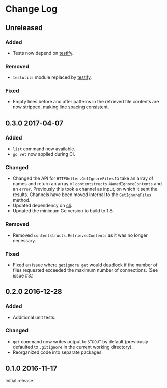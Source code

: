 # Change Log

## Unreleased

### Added

* Tests now depend on [testify](https://github.com/stretchr/testify).

### Removed

* `testutils` module replaced by [testify](https://github.com/stretchr/testify).

### Fixed

* Empty lines before and after patterns in the retrieved file contents are now stripped, making line spacing consistent.


## 0.3.0 2017-04-07

### Added

* `list` command now available.
* `go vet` now applied during CI.

### Changed

* Changed the API for `HTTPGetter.GetIgnoreFiles` to take an array of names and return an array of `contentstructs.NamedIgnoreContents` and an `error`. Previously this took a channel as input, on which it sent the results. Channels have been moved internal to the `GetIgnoreFiles` method.
* Updated dependency on [cli](https://github.com/urfave/cli).
* Updated the minimum Go version to build to 1.8.

### Removed

* Removed `contentstructs.RetrievedContents` as it was no longer necessary.

### Fixed

* Fixed an issue where `getignore get` would deadlock if the number of files requested exceeded the maximum number of connections. (See issue #3.)


## 0.2.0 2016-12-28

### Added

* Additional unit tests.

### Changed

* `get` command now writes output to `STDOUT` by default (previously defaulted to `.gitignore` in the current working directory).
* Reorganized code into separate packages.


## 0.1.0 2016-11-17

Initial release.
